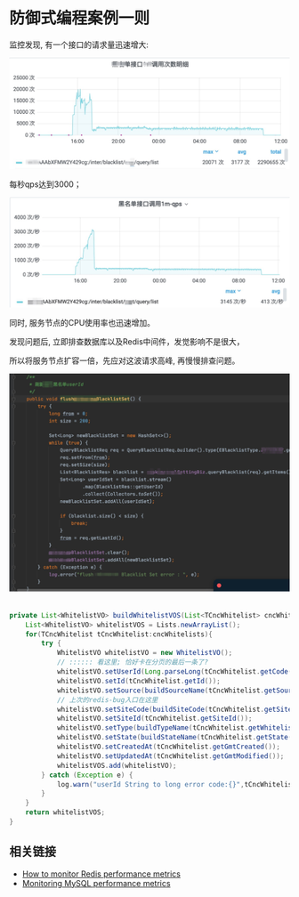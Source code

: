 # 防御式编程案例一则


监控发现, 有一个接口的请求量迅速增大:

![](01_api_req_count_10s.jpg)

每秒qps达到3000；

![](02_api_qps.jpg)

同时, 服务节点的CPU使用率也迅速增加。

发现问题后, 立即排查数据库以及Redis中间件，发觉影响不是很大，

所以将服务节点扩容一倍，先应对这波请求高峰, 再慢慢排查问题。


![客户端代码](./03_client_req_code.jpg)








```java

private List<WhitelistVO> buildWhitelistVOS(List<TCncWhitelist> cncWhitelists, int requestFrom){
    List<WhitelistVO> whitelistVOS = Lists.newArrayList();
    for(TCncWhitelist tCncWhitelist:cncWhitelists){
        try {
            WhitelistVO whitelistVO = new WhitelistVO();
            // :::::: 看这里; 恰好卡在分页的最后一条了?
            whitelistVO.setUserId(Long.parseLong(tCncWhitelist.getCode()));
            whitelistVO.setId(tCncWhitelist.getId());
            whitelistVO.setSource(buildSourceName(tCncWhitelist.getSourceFrom()));
            // 上次的redis-bug入口在这里
            whitelistVO.setSiteCode(buildSiteCode(tCncWhitelist.getSiteId()));
            whitelistVO.setSiteId(tCncWhitelist.getSiteId());
            whitelistVO.setType(buildTypeName(tCncWhitelist.getWhitelistTypeId()));
            whitelistVO.setState(buildStateName(tCncWhitelist.getState()));
            whitelistVO.setCreatedAt(tCncWhitelist.getGmtCreated());
            whitelistVO.setUpdatedAt(tCncWhitelist.getGmtModified());
            whitelistVOS.add(whitelistVO);
        } catch (Exception e) {
            log.warn("userId String to long error code:{}",tCncWhitelist.getCode(), e);
        }
    }
    return whitelistVOS;
}
```



## 相关链接

- [How to monitor Redis performance metrics](https://www.datadoghq.com/blog/how-to-monitor-redis-performance-metrics/)
- [Monitoring MySQL performance metrics](https://www.datadoghq.com/blog/monitoring-mysql-performance-metrics/)
